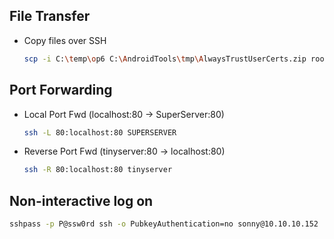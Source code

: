 ## File Transfer
- Copy files over SSH
	```bash
	scp -i C:\temp\op6 C:\AndroidTools\tmp\AlwaysTrustUserCerts.zip root@192.168.1.17:/sdcard
	```
	
	
## Port Forwarding
- Local Port  Fwd (localhost:80 -> SuperServer:80)
	```bash
	ssh -L 80:localhost:80 SUPERSERVER
	```
- Reverse Port Fwd (tinyserver:80 -> localhost:80)
	```bash
	ssh -R 80:localhost:80 tinyserver
	``` 


## Non-interactive log on
```bash
sshpass -p P@ssw0rd ssh -o PubkeyAuthentication=no sonny@10.10.10.152
```
